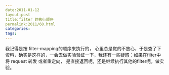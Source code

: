 ```yaml
---
date:2011-01-12
layout:post
title:filter 的执行顺序
permalink:2011/60.html
categories:
tags:
---
```



<p>我记得是按 filter-mapping的顺序来执行的， 心里总是觉的不放心，于是查了下资料，确实是这样的，一会去做实验验证一下，我还有一些疑惑：如果在filter中将 request 转发 或者重定向， 是直接返回呢，还是继续执行其他的filter呢，做实验。</p> <p>&nbsp;</p>